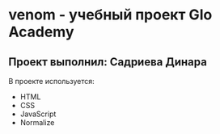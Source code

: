 # venom - учебный проект Glo Academy
## Проект выполнил: Садриева Динара

В проекте используется:
- HTML
- CSS
- JavaScript
- Normalize
